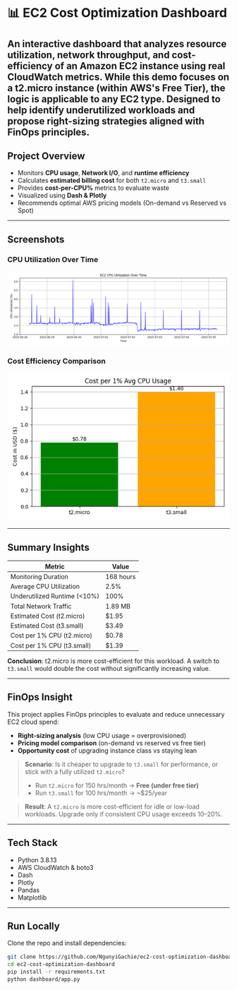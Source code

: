 # 📊 EC2 Cost Optimization Dashboard

An interactive dashboard that analyzes resource utilization, network throughput, and cost-efficiency of an Amazon EC2 instance using real CloudWatch metrics. While this demo focuses on a t2.micro instance (within AWS's Free Tier), the logic is applicable to any EC2 type. Designed to help identify underutilized workloads and propose right-sizing strategies aligned with FinOps principles.
---
##  Project Overview
- Monitors **CPU usage**, **Network I/O**, and **runtime efficiency**
- Calculates **estimated billing cost** for both `t2.micro` and `t3.small`
- Provides **cost-per-CPU%** metrics to evaluate waste
- Visualized using **Dash & Plotly**
- Recommends optimal AWS pricing models (On-demand vs Reserved vs Spot)
---

## Screenshots
### CPU Utilization Over Time
![CPU Usage](scripts/reports/cpu_usage_plot.png)

### Cost Efficiency Comparison
![Cost Efficiency](scripts/reports/cost_efficiency_comparison.png)

---
##  Summary Insights
| Metric                         | Value          |
|--------------------------------|----------------|
| Monitoring Duration            | 168 hours      |
| Average CPU Utilization        | 2.5%           |
| Underutilized Runtime (<10%)   | 100%           |
| Total Network Traffic          | 1.89 MB        |
| Estimated Cost (t2.micro)      | $1.95          |
| Estimated Cost (t3.small)      | $3.49          |
| Cost per 1% CPU (t2.micro)     | $0.78          |
| Cost per 1% CPU (t3.small)     | $1.39          |

**Conclusion**: t2.micro is more cost-efficient for this workload. A switch to `t3.small` would double the cost without significantly increasing value.

---


## FinOps Insight

This project applies FinOps principles to evaluate and reduce unnecessary EC2 cloud spend:

- **Right-sizing analysis** (low CPU usage = overprovisioned)
- **Pricing model comparison** (on-demand vs reserved vs free tier)
- **Opportunity cost** of upgrading instance class vs staying lean

> **Scenario**:
> Is it cheaper to upgrade to `t3.small` for performance, or stick with a fully utilized `t2.micro`?
>
> - Run `t2.micro` for 150 hrs/month → **Free (under free tier)**
> - Run `t3.small` for 100 hrs/month → ~$25/year

> **Result**: A `t2.micro` is more cost-efficient for idle or low-load workloads. Upgrade only if consistent CPU usage exceeds 10–20%.

---

## Tech Stack
- Python 3.8.13
- AWS CloudWatch & boto3
- Dash
- Plotly
- Pandas
- Matplotlib

---
## Run Locally
Clone the repo and install dependencies:

```bash
git clone https://github.com/NgunyiGachie/ec2-cost-optimization-dashboard.git
cd ec2-cost-optimization-dashboard
pip install -r requirements.txt
python dashboard/app.py